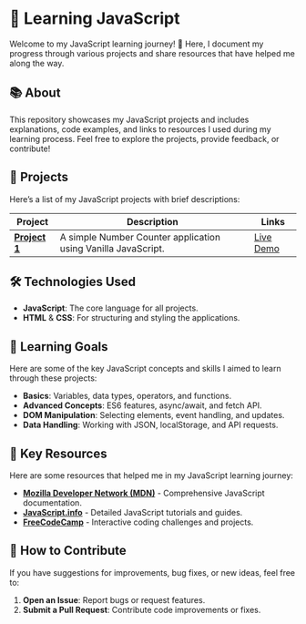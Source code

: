 # 🚀 Learning JavaScript

Welcome to my JavaScript learning journey! 🎉 Here, I document my progress through various projects and share resources that have helped me along the way.

## 📚 About

This repository showcases my JavaScript projects and includes explanations, code examples, and links to resources I used during my learning process. Feel free to explore the projects, provide feedback, or contribute!

## 📖 Projects

Here’s a list of my JavaScript projects with brief descriptions:

| Project          | Description                                    | Links                |
|------------------|------------------------------------------------|----------------------|
| [**Project 1**](./project1) | A simple Number Counter application using Vanilla JavaScript. | [Live Demo](https://joshuadaliva.github.io/javascript-projects/numberCounter/) |

## 🛠️ Technologies Used

- **JavaScript**: The core language for all projects.
- **HTML** & **CSS**: For structuring and styling the applications.
  

## 🎯 Learning Goals

Here are some of the key JavaScript concepts and skills I aimed to learn through these projects:

- **Basics**: Variables, data types, operators, and functions.
- **Advanced Concepts**: ES6 features, async/await, and fetch API.
- **DOM Manipulation**: Selecting elements, event handling, and updates.
- **Data Handling**: Working with JSON, localStorage, and API requests.

## 🌟 Key Resources

Here are some resources that helped me in my JavaScript learning journey:

- [**Mozilla Developer Network (MDN)**](https://developer.mozilla.org/en-US/docs/Web/JavaScript) - Comprehensive JavaScript documentation.
- [**JavaScript.info**](https://javascript.info/) - Detailed JavaScript tutorials and guides.
- [**FreeCodeCamp**](https://www.freecodecamp.org/) - Interactive coding challenges and projects.

## 🤝 How to Contribute

If you have suggestions for improvements, bug fixes, or new ideas, feel free to:

1. **Open an Issue**: Report bugs or request features.
2. **Submit a Pull Request**: Contribute code improvements or fixes.

